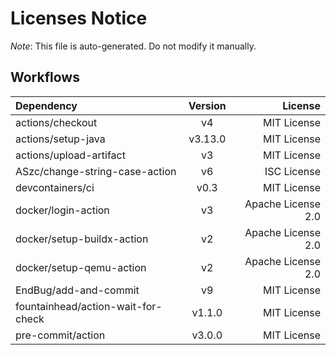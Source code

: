 # Licenses Notice
*Note*: This file is auto-generated. Do not modify it manually.
## Workflows
| Dependency | Version | License |
|:-----------|:-------:|--------:|
|actions/checkout|v4|MIT License|
|actions/setup-java|v3.13.0|MIT License|
|actions/upload-artifact|v3|MIT License|
|ASzc/change-string-case-action|v6|ISC License|
|devcontainers/ci|v0.3|MIT License|
|docker/login-action|v3|Apache License 2.0|
|docker/setup-buildx-action|v2|Apache License 2.0|
|docker/setup-qemu-action|v2|Apache License 2.0|
|EndBug/add-and-commit|v9|MIT License|
|fountainhead/action-wait-for-check|v1.1.0|MIT License|
|pre-commit/action|v3.0.0|MIT License|
